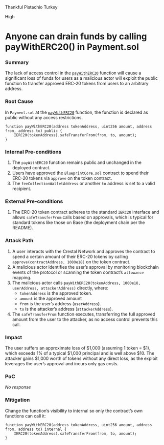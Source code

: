 Thankful Pistachio Turkey

High

# Anyone can drain funds by calling payWithERC20() in Payment.sol

### Summary

The lack of access control in the [`payWithERC20`](https://github.com/sherlock-audit/2025-03-crestal-network/blob/main/crestal-omni-contracts/src/Payment.sol#L25) function will cause a significant loss of funds for users as a malicious actor will exploit the public function to transfer approved ERC-20 tokens from users to an arbitrary address.


### Root Cause

In `Payment.sol` at the [`payWithERC20`](https://github.com/sherlock-audit/2025-03-crestal-network/blob/main/crestal-omni-contracts/src/Payment.sol#L25) function, the function is declared as public without any access restrictions.
```solidity
function payWithERC20(address tokenAddress, uint256 amount, address from, address to) public {
    IERC20(tokenAddress).safeTransferFrom(from, to, amount);
}
```



### Internal Pre-conditions

1. The `payWithERC20` function remains public and unchanged in the deployed contract.
2. Users have approved the `BlueprintCore.sol` contract to spend their ERC-20 tokens via `approve` on the token contract.
3. The `feeCollectionWalletAddress` or another `to` address is set to a valid recipient.



### External Pre-conditions

1. The ERC-20 token contract adheres to the standard `IERC20` interface and allows `safeTransferFrom` calls based on approvals, which is typical for standard tokens like those on Base (the deployment chain per the README).



### Attack Path

1. A user interacts with the Crestal Network and approves the contract to spend a certain amount of their ERC-20 tokens by calling `approve(contractAddress, 1000e18)` on the token contract.
2. A malicious actor identifies the user’s approval by monitoring blockchain events of the protocol or scanning the token contract’s `allowance` mapping.
3. The malicious actor calls `payWithERC20(tokenAddress, 1000e18, userAddress, attackerAddress)` directly, where:
    - `tokenAddress` is the approved token.
    - `amount` is the approved amount
    - `from` is the user’s address (`userAddress`).
    -  `to` is the attacker’s address (`attackerAddress`).
4. The `safeTransferFrom` function executes, transferring the full approved amount from the user to the attacker, as no access control prevents this call.



### Impact

The user suffers an approximate loss of $1,000 (assuming 1 token = $1), which exceeds 1% of a typical $1,000 principal and is well above $10. The attacker gains $1,000 worth of tokens without any direct loss, as the exploit leverages the user’s approval and incurs only gas costs.




### PoC

_No response_

### Mitigation

 Change the function’s visibility to internal so only the contract’s own functions can call it:
```solidity
function payWithERC20(address tokenAddress, uint256 amount, address from, address to) internal {
    IERC20(tokenAddress).safeTransferFrom(from, to, amount);
}
```